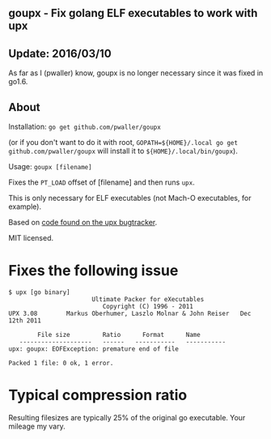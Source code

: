 goupx - Fix golang ELF executables to work with upx
---------------------------------------------------

## Update: 2016/03/10

As far as I (pwaller) know, goupx is no longer necessary since it was fixed in
go1.6.

## About

Installation: `go get github.com/pwaller/goupx`

(or if you don't want to do it with root, `GOPATH=${HOME}/.local go get github.com/pwaller/goupx` will install it to `${HOME}/.local/bin/goupx`).

Usage: `goupx [filename]`

Fixes the `PT_LOAD` offset of [filename] and then runs `upx`.

This is only necessary for ELF executables (not Mach-O executables, for example).

Based on [code found on the upx bugtracker](http://sourceforge.net/tracker/?func=detail&atid=102331&aid=3408066&group_id=2331).

MIT licensed.

Fixes the following issue
=========================

    $ upx [go binary]
                           Ultimate Packer for eXecutables
                              Copyright (C) 1996 - 2011
    UPX 3.08        Markus Oberhumer, Laszlo Molnar & John Reiser   Dec 12th 2011

            File size         Ratio      Format      Name
       --------------------   ------   -----------   -----------
    upx: goupx: EOFException: premature end of file                                

    Packed 1 file: 0 ok, 1 error.

Typical compression ratio
=========================

Resulting filesizes are typically 25% of the original go executable. Your mileage my vary.
